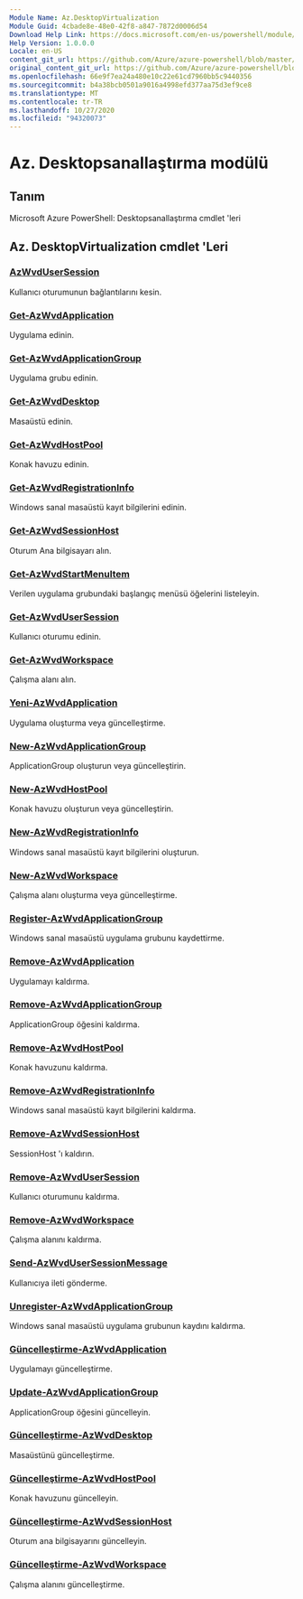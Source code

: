 ```yaml
---
Module Name: Az.DesktopVirtualization
Module Guid: 4cbade8e-48e0-42f8-a847-7872d0006d54
Download Help Link: https://docs.microsoft.com/en-us/powershell/module/az.desktopvirtualization
Help Version: 1.0.0.0
Locale: en-US
content_git_url: https://github.com/Azure/azure-powershell/blob/master/src/DesktopVirtualization/help/Az.DesktopVirtualization.md
original_content_git_url: https://github.com/Azure/azure-powershell/blob/master/src/DesktopVirtualization/help/Az.DesktopVirtualization.md
ms.openlocfilehash: 66e9f7ea24a480e10c22e61cd7960bb5c9440356
ms.sourcegitcommit: b4a38bcb0501a9016a4998efd377aa75d3ef9ce8
ms.translationtype: MT
ms.contentlocale: tr-TR
ms.lasthandoff: 10/27/2020
ms.locfileid: "94320073"
---
```

# Az. Desktopsanallaştırma modülü
## Tanım
Microsoft Azure PowerShell: Desktopsanallaştırma cmdlet 'leri

## Az. DesktopVirtualization cmdlet 'Leri
### [AzWvdUserSession](Disconnect-AzWvdUserSession.md)
Kullanıcı oturumunun bağlantılarını kesin.

### [Get-AzWvdApplication](Get-AzWvdApplication.md)
Uygulama edinin.

### [Get-AzWvdApplicationGroup](Get-AzWvdApplicationGroup.md)
Uygulama grubu edinin.

### [Get-AzWvdDesktop](Get-AzWvdDesktop.md)
Masaüstü edinin.

### [Get-AzWvdHostPool](Get-AzWvdHostPool.md)
Konak havuzu edinin.

### [Get-AzWvdRegistrationInfo](Get-AzWvdRegistrationInfo.md)
Windows sanal masaüstü kayıt bilgilerini edinin.

### [Get-AzWvdSessionHost](Get-AzWvdSessionHost.md)
Oturum Ana bilgisayarı alın.

### [Get-AzWvdStartMenuItem](Get-AzWvdStartMenuItem.md)
Verilen uygulama grubundaki başlangıç menüsü öğelerini listeleyin.

### [Get-AzWvdUserSession](Get-AzWvdUserSession.md)
Kullanıcı oturumu edinin.

### [Get-AzWvdWorkspace](Get-AzWvdWorkspace.md)
Çalışma alanı alın.

### [Yeni-AzWvdApplication](New-AzWvdApplication.md)
Uygulama oluşturma veya güncelleştirme.

### [New-AzWvdApplicationGroup](New-AzWvdApplicationGroup.md)
ApplicationGroup oluşturun veya güncelleştirin.

### [New-AzWvdHostPool](New-AzWvdHostPool.md)
Konak havuzu oluşturun veya güncelleştirin.

### [New-AzWvdRegistrationInfo](New-AzWvdRegistrationInfo.md)
Windows sanal masaüstü kayıt bilgilerini oluşturun.

### [New-AzWvdWorkspace](New-AzWvdWorkspace.md)
Çalışma alanı oluşturma veya güncelleştirme.

### [Register-AzWvdApplicationGroup](Register-AzWvdApplicationGroup.md)
Windows sanal masaüstü uygulama grubunu kaydettirme.

### [Remove-AzWvdApplication](Remove-AzWvdApplication.md)
Uygulamayı kaldırma.

### [Remove-AzWvdApplicationGroup](Remove-AzWvdApplicationGroup.md)
ApplicationGroup öğesini kaldırma.

### [Remove-AzWvdHostPool](Remove-AzWvdHostPool.md)
Konak havuzunu kaldırma.

### [Remove-AzWvdRegistrationInfo](Remove-AzWvdRegistrationInfo.md)
Windows sanal masaüstü kayıt bilgilerini kaldırma.

### [Remove-AzWvdSessionHost](Remove-AzWvdSessionHost.md)
SessionHost 'ı kaldırın.

### [Remove-AzWvdUserSession](Remove-AzWvdUserSession.md)
Kullanıcı oturumunu kaldırma.

### [Remove-AzWvdWorkspace](Remove-AzWvdWorkspace.md)
Çalışma alanını kaldırma.

### [Send-AzWvdUserSessionMessage](Send-AzWvdUserSessionMessage.md)
Kullanıcıya ileti gönderme.

### [Unregister-AzWvdApplicationGroup](Unregister-AzWvdApplicationGroup.md)
Windows sanal masaüstü uygulama grubunun kaydını kaldırma.

### [Güncelleştirme-AzWvdApplication](Update-AzWvdApplication.md)
Uygulamayı güncelleştirme.

### [Update-AzWvdApplicationGroup](Update-AzWvdApplicationGroup.md)
ApplicationGroup öğesini güncelleyin.

### [Güncelleştirme-AzWvdDesktop](Update-AzWvdDesktop.md)
Masaüstünü güncelleştirme.

### [Güncelleştirme-AzWvdHostPool](Update-AzWvdHostPool.md)
Konak havuzunu güncelleyin.

### [Güncelleştirme-AzWvdSessionHost](Update-AzWvdSessionHost.md)
Oturum ana bilgisayarını güncelleyin.

### [Güncelleştirme-AzWvdWorkspace](Update-AzWvdWorkspace.md)
Çalışma alanını güncelleştirme.

